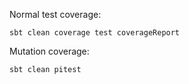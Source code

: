 
Normal test coverage:

```
sbt clean coverage test coverageReport
```

Mutation coverage:

```
sbt clean pitest
```